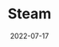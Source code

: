 ---
image_path: images/2022-07-17-194612.jpg
title: Steam
date: 2022-07-17
location: Berchtesgaden
---